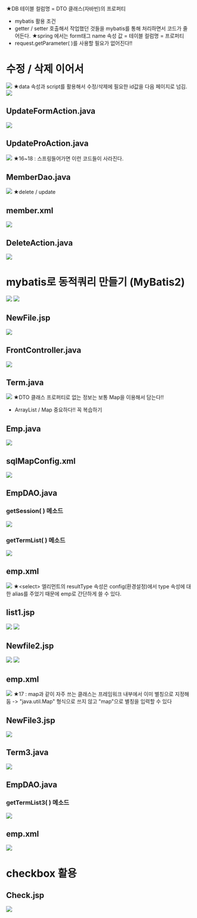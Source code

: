 ★DB 테이블 컬럼명 = DTO 클래스(자바빈)의 프로퍼티
- mybatis 활용 조건
- getter / setter 호출해서 작업했던 것들을 mybatis를 통해 처리하면서 코드가 줄어든다.
★spring 에서는 form태그 name 속성 값 = 테이블 컬럼명 = 프로퍼티
- request.getParameter( )를 사용할 필요가 없어진다!!


# 수정 / 삭제 이어서
![](../image/Pasted%20image%2020240415091744.png)
★data 속성과 script를 활용해서 수정/삭제에 필요한 id값을 다음 페이지로 넘김.
![](../image/Pasted%20image%2020240415091928.png)



## UpdateFormAction.java
![](../image/Pasted%20image%2020240415092257.png)


## UpdateProAction.java
![](../image/Pasted%20image%2020240415095026.png)
★16~18 : 스프링들어가면 이런 코드들이 사라진다.


## MemberDao.java
![](../image/Pasted%20image%2020240415100959.png)
★delete / update


## member.xml
![](../image/Pasted%20image%2020240415101525.png)



## DeleteAction.java
![](../image/Pasted%20image%2020240415102437.png)



# mybatis로 동적쿼리 만들기 (MyBatis2)
![](../image/Image20240415103700.png)
![](../image/Image20240415103646.png)

## NewFile.jsp
![](../image/Pasted%20image%2020240415103848.png)


## FrontController.java
![](../image/Pasted%20image%2020240415110516.png)

## Term.java
![](../image/Pasted%20image%2020240415111122.png)
★DTO 클래스 프로퍼티로 없는 정보는 보통 Map을 이용해서 담는다!!
- ArrayList / Map 중요하다!! 꼭 복습하기

## Emp.java
![](../image/Pasted%20image%2020240415111225.png)


## sqlMapConfig.xml
![](../image/Pasted%20image%2020240415112743.png)


## EmpDAO.java
### getSession( ) 메소드
![](../image/Pasted%20image%2020240415113051.png)

### getTermList( ) 메소드
![](../image/Pasted%20image%2020240415113119.png)


## emp.xml
![](../image/Pasted%20image%2020240415113621.png)
★\<select> 엘리먼트의 resultType 속성은 config(환경설정)에서 type 속성에 대한 alias를 주었기 때문에 emp로 간단하게 쓸 수 있다.


## list1.jsp
![](../image/Pasted%20image%2020240415114238.png)
![](../image/Pasted%20image%2020240415114921.png)



## Newfile2.jsp
![](../image/Pasted%20image%2020240415123451.png)
![](../image/Pasted%20image%2020240415123917.png)


## emp.xml
![](../image/Pasted%20image%2020240415124838.png)
★17 : map과 같이 자주 쓰는 클래스는 프레임워크 내부에서 이미 별칭으로 지정해 둠 -> "java.util.Map" 형식으로 쓰지 않고 "map"으로 별칭을 입력할 수 있다


## NewFile3.jsp
![](../image/Pasted%20image%2020240415142148.png)


## Term3.java
![](../image/Pasted%20image%2020240415143104.png)


## EmpDAO.java
### getTermList3( ) 메소드
![](../image/Pasted%20image%2020240415143856.png)



## emp.xml
![](../image/Pasted%20image%2020240415143938.png)


# checkbox 활용
## Check.jsp
![](../image/Pasted%20image%2020240415150253.png)
